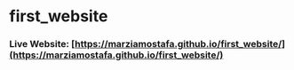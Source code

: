 # first_website
### Live Website: [https://marziamostafa.github.io/first_website/](https://marziamostafa.github.io/first_website/)